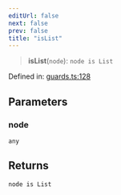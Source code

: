 ```yaml
---
editUrl: false
next: false
prev: false
title: "isList"
---
```


> **isList**(`node`): `node is List`

Defined in: [guards.ts:128](https://github.com/rcs-agents/rcs-lang/blob/87d9b510946a70cf66b4d271e76c67f8499b8d1d/packages/ast/src/guards.ts#L128)

## Parameters

### node

`any`

## Returns

`node is List`
